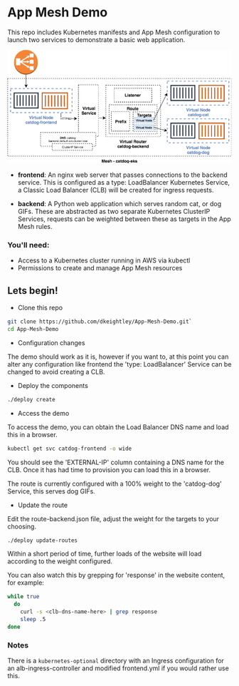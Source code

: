# App Mesh Demo

This repo includes Kubernetes manifests and App Mesh configuration to launch two services to demonstrate a basic web application.

![Overview](images/app-mesh-demo-overview.png)

- **frontend**: An nginx web server that passes connections to the backend service. This is configured as a type: LoadBalancer Kubernetes Service, a Classic Load Balancer (CLB) will be created for ingress requests.

- **backend**: A Python web application which serves random cat, or dog GIFs. These are abstracted as two separate Kubernetes ClusterIP Services, requests can be weighted between these as targets in the App Mesh rules.

### You'll need:
- Access to a Kubernetes cluster running in AWS via kubectl
- Permissions to create and manage App Mesh resources

## Lets begin!

- Clone this repo

```bash
git clone https://github.com/dkeightley/App-Mesh-Demo.git`
cd App-Mesh-Demo
```

- Configuration changes

The demo should work as it is, however if you want to, at this point you can alter any configuration like frontend the 'type: LoadBalancer' Service can be changed to avoid creating a CLB.

- Deploy the components

```bash
./deploy create
```

- Access the demo

To access the demo, you can obtain the Load Balancer DNS name and load this in a browser.

```bash
kubectl get svc catdog-frontend -o wide
```

You should see the 'EXTERNAL-IP' column containing a DNS name for the CLB. Once it has had time to provision you can load this in a browser.

The route is currently configured with a 100% weight to the 'catdog-dog' Service, this serves dog GIFs.

- Update the route

Edit the route-backend.json file, adjust the weight for the targets to your choosing.

```bash
./deploy update-routes
```

Within a short period of time, further loads of the website will load according to the weight configured.

You can also watch this by grepping for 'response' in the website content, for example:

```bash
while true                                                    
  do
    curl -s <clb-dns-name-here> | grep response
    sleep .5
done
```

### Notes

There is a `kubernetes-optional` directory with an Ingress configuration for an alb-ingress-controller and modified frontend.yml if you would rather use this.